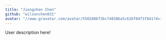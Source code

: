 ```yaml
---
title: "Jiongzhen Chen"
github: "wilsonchen031"
avatar: "//www.gravatar.com/avatar/5502886f3bc748386a5c626f04f3f841?d=identicon"
---
```


User description here!
